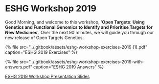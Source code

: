 # ESHG Workshop 2019

Good Morning, and welcome to this workshop, '**Open Targets: Using Genetics and Functional Genomics to Identify and Prioritise Targets for New Medicines**'. Over the next 90 minutes, we will guide you through our new release of Open Targets Genetics.

{% file src="../.gitbook/assets/eshg-workshop-exercises-2019 \(1\).pdf" caption="ESHG 2019 Exercises" %}

{% file src="../.gitbook/assets/eshg-workshop-exercises-2019-with-answers.pdf" caption="ESHG 2019 Answers" %}

[ESHG 2019 Workshop Presentation Slides](https://docs.google.com/presentation/d/1h0Eta7EqexunnKDDr-LEHBBCXPFfoWxdE4V8lq58onA/edit?usp=sharing)

